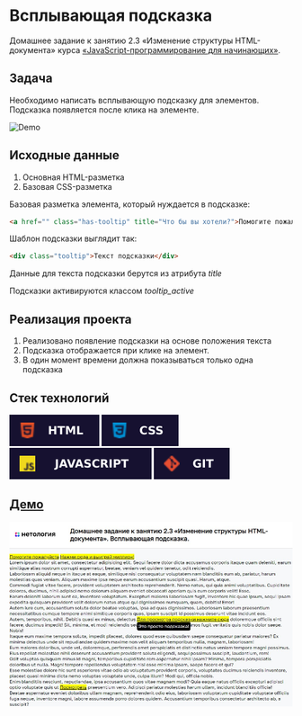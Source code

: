 # Всплывающая подсказка

Домашнее задание к занятию 2.3 «Изменение структуры HTML-документа» курса [«JavaScript-программирование для начинающих»](https://cat.2035.university/rall/course/18787/?project_id=48).

## **Задача**

Необходимо написать всплывающую подсказку для элементов. Подсказка появляется
после клика на элементе.

![Demo](./demo.gif)

## **Исходные данные**

1. Основная HTML-разметка
2. Базовая CSS-разметка

Базовая разметка элемента, который нуждается в подсказке:

```html
<a href="" class="has-tooltip" title="Что бы вы хотели?">Помогите пожалуйста</a>
```

Шаблон подсказки выглядит так:

```html
<div class="tooltip">Текст подсказки</div>
```

Данные для текста подсказки берутся из атрибута *title*

Подсказки активируются классом *tooltip_active*


## **Реализация проекта**

1. Реализовано появление подсказки на основе положения текста
2. Подсказка отображается при клике на элемент.
3. В один момент времени должна показываться только одна подсказка

## **Стек технологий**
![HTML](./html.svg)
![CSS](./css.svg)
![JS](./js.svg)
![GIT](./git.svg)

## **[Демо](https://alekseeva-t-v.github.io/bhj-homeworks/document-structure/tooltip/task)**

![Демо](./demo.jpg)